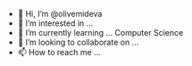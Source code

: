 - 👋 Hi, I’m @olivemideva
- 👀 I’m interested in ...
- 🌱 I’m currently learning ... Computer Science
- 💞️ I’m looking to collaborate on ...
- 📫 How to reach me ...

<!---
olivemideva/olivemideva is a ✨ special ✨ repository because its `README.md` (this file) appears on your GitHub profile.
You can click the Preview link to take a look at your changes.
--->
